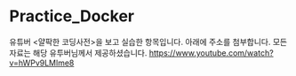 # Practice_Docker

유튜버 <얄팍한 코딩사전>을 보고 실습한 항목입니다. 아래에 주소를 첨부합니다.
모든 자료는 해당 유투버님께서 제공하셨습니다.
https://www.youtube.com/watch?v=hWPv9LMlme8
